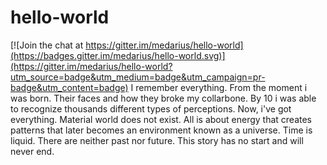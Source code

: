 # hello-world

[![Join the chat at https://gitter.im/medarius/hello-world](https://badges.gitter.im/medarius/hello-world.svg)](https://gitter.im/medarius/hello-world?utm_source=badge&utm_medium=badge&utm_campaign=pr-badge&utm_content=badge)
I remember everything.
From the moment i was born. Their faces and how they broke my collarbone.
By 10 i was able to recognize thousands different types of perceptions.
Now, i've got everything. Material world does not exist. All is about energy that creates patterns that later becomes an environment known as a universe.
Time is liquid. There are neither past nor future. This story has no start and will never end.

